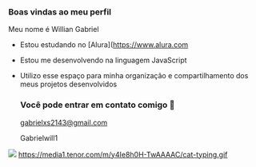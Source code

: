 ### Boas vindas ao meu perfil

Meu nome é Willian Gabriel

- Estou estudando no [Alura](https://www.alura.com
- Estou me desenvolvendo na linguagem JavaScript
- Utilizo esse espaço para minha organização e compartilhamento dos meus projetos desenvolvidos

  ### Você pode entrar em contato comigo 📧

  gabrielxs2143@gmail.com
  
  Gabrielwill1

![](https://media1.tenor.com/m/y4Ie8h0H-TwAAAAC/cat-typing.gif)
  https://media1.tenor.com/m/y4Ie8h0H-TwAAAAC/cat-typing.gif
